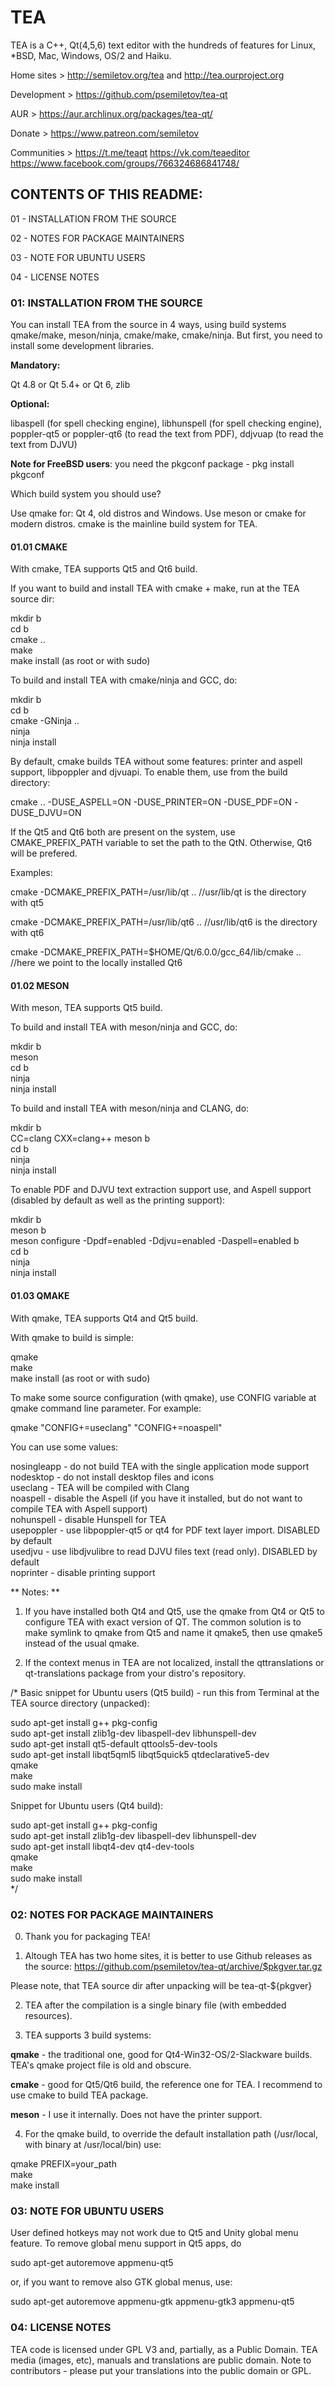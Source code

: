 # TEA #

TEA is a C++, Qt(4,5,6) text editor with the hundreds of features for Linux, *BSD, Mac, Windows, OS/2 and Haiku. 

Home sites >
http://semiletov.org/tea and
http://tea.ourproject.org

Development >
https://github.com/psemiletov/tea-qt

AUR > https://aur.archlinux.org/packages/tea-qt/

Donate > https://www.patreon.com/semiletov

Communities >
https://t.me/teaqt
https://vk.com/teaeditor
https://www.facebook.com/groups/766324686841748/

## CONTENTS OF THIS README: ##

01 - INSTALLATION FROM THE SOURCE

02 - NOTES FOR PACKAGE MAINTAINERS

03 - NOTE FOR UBUNTU USERS

04 - LICENSE NOTES

 
### 01: INSTALLATION FROM THE SOURCE ###

You can install TEA from the source in 4 ways, using build systems qmake/make, meson/ninja, cmake/make, cmake/ninja. But first, you need to install some development libraries.

**Mandatory:**

Qt 4.8 or Qt 5.4+ or Qt 6, zlib

**Optional:**

libaspell (for spell checking engine), 
libhunspell (for spell checking engine), 
poppler-qt5 or poppler-qt6 (to read the text from PDF), ddjvuap (to read the text from DJVU)

**Note for FreeBSD users**: you need the pkgconf package - pkg install pkgconf

Which build system you should use?

Use qmake for: Qt 4, old distros and Windows. Use meson or cmake for modern distros. 
cmake is the mainline build system for TEA. 


#### 01.01 CMAKE #### 

With cmake, TEA supports Qt5 and Qt6 build.

If you want to build and install TEA with cmake + make, run at the TEA source dir:

mkdir b  
cd b  
cmake ..  
make  
make install (as root or with sudo)  


To build and install TEA with cmake/ninja and GCC, do:

mkdir b  
cd b  
cmake -GNinja ..  
ninja  
ninja install  

By default, cmake builds TEA without some features: printer and aspell support, libpoppler and djvuapi. To enable them, use from the build directory:

cmake .. -DUSE_ASPELL=ON -DUSE_PRINTER=ON -DUSE_PDF=ON -DUSE_DJVU=ON

If the Qt5 and Qt6 both are present on the system, use CMAKE_PREFIX_PATH variable to set the path to the QtN. Otherwise, Qt6 will be prefered.

   Examples:

cmake -DCMAKE_PREFIX_PATH=/usr/lib/qt ..
//usr/lib/qt is the directory with qt5

cmake -DCMAKE_PREFIX_PATH=/usr/lib/qt6 ..
//usr/lib/qt6 is the directory with qt6

cmake -DCMAKE_PREFIX_PATH=$HOME/Qt/6.0.0/gcc_64/lib/cmake ..  
//here we point to the locally installed Qt6


#### 01.02 MESON #### 

With meson, TEA supports Qt5 build.

To build and install TEA with meson/ninja and GCC, do:

mkdir b  
meson  
cd b  
ninja  
ninja install  

To build and install TEA with meson/ninja and CLANG, do:

mkdir b  
CC=clang CXX=clang++ meson b  
cd b  
ninja  
ninja install  

To enable PDF and DJVU text extraction support use, and Aspell support (disabled by default as well as the printing support):

mkdir b  
meson b  
meson configure -Dpdf=enabled -Ddjvu=enabled -Daspell=enabled b  
cd b  
ninja  
ninja install  


#### 01.03 QMAKE ####

With qmake, TEA supports Qt4 and Qt5 build.

With qmake to build is simple:

qmake  
make  
make install (as root or with sudo)  


To make some source configuration (with qmake), use CONFIG variable at qmake command line parameter. For example:

qmake "CONFIG+=useclang" "CONFIG+=noaspell"

You can use some values:

nosingleapp - do not build TEA with the single application mode support  
nodesktop - do not install desktop files and icons  
useclang - TEA will be compiled with Clang  
noaspell - disable the Aspell (if you have it installed, but  do not want to compile TEA with Aspell support)  
nohunspell - disable Hunspell for TEA  
usepoppler - use libpoppler-qt5 or qt4 for PDF text layer import. DISABLED by default  
usedjvu - use libdjvulibre to read DJVU files text (read only). DISABLED by default  
noprinter - disable printing support  

** Notes: **

1. If you have installed both Qt4 and Qt5, use the qmake from Qt4 or Qt5 to configure TEA with exact version of QT. The common solution is to make symlink to qmake from Qt5 and name it qmake5, then use qmake5 instead of the usual qmake.

2. If the context menus in TEA are not localized, install the qttranslations or qt-translations package from your distro's repository.


/*
Basic snippet for Ubuntu users (Qt5 build) - run this from Terminal at the TEA source directory (unpacked):

sudo apt-get install g++ pkg-config  
sudo apt-get install zlib1g-dev libaspell-dev libhunspell-dev  
sudo apt-get install qt5-default qttools5-dev-tools  
sudo apt-get install libqt5qml5 libqt5quick5 qtdeclarative5-dev  
qmake  
make  
sudo make install  


Snippet for Ubuntu users (Qt4 build):

sudo apt-get install g++ pkg-config  
sudo apt-get install zlib1g-dev libaspell-dev libhunspell-dev  
sudo apt-get install libqt4-dev qt4-dev-tools  
qmake  
make  
sudo make install  
*/


### 02: NOTES FOR PACKAGE MAINTAINERS ### 

0. Thank you for packaging TEA!

1. Altough TEA has two home sites, it is better to use Github releases as the source:
https://github.com/psemiletov/tea-qt/archive/$pkgver.tar.gz
   
Please note, that TEA source dir after unpacking will be tea-qt-${pkgver}

2. TEA after the compilation is a single binary file (with embedded resources).

3. TEA supports 3 build systems:

  **qmake** - the traditional one, good for Qt4-Win32-OS/2-Slackware builds. TEA's qmake project file is old and obscure. 

  **cmake** - good for Qt5/Qt6 build, the reference one for TEA. I recommend to use cmake to build TEA package.

  **meson** - I use it internally. Does not have the printer support.

4. For the qmake build, to override the default installation path (/usr/local, with binary at /usr/local/bin) use:

qmake PREFIX=your_path  
make  
make install  


### 03: NOTE FOR UBUNTU USERS ###

User defined hotkeys may not work due to Qt5 and Unity global menu feature. To remove global menu support in Qt5 apps, do

sudo apt-get autoremove appmenu-qt5

or, if you want to remove also GTK global menus, use:

sudo apt-get autoremove appmenu-gtk appmenu-gtk3 appmenu-qt5


### 04: LICENSE NOTES ###

TEA code is licensed under GPL V3 and, partially, as a Public Domain. TEA media (images, etc), manuals and translations are public domain. Note to contributors - please put your translations into the public domain or GPL.
